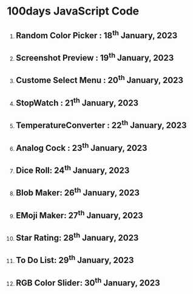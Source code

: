 # 100days JavaScript Code
<ol>
 <li><h2> Random Color Picker : 18<sup>th</sup> January, 2023</h2></li>
 <li><h2> Screenshot Preview :  19<sup>th</sup> January, 2023</h2></li>
 <li><h2> Custome Select Menu :  20<sup>th</sup> January, 2023</h2></li>
 <li><h2> StopWatch :  21<sup>th</sup> January, 2023</h2></li>
 <li><h2> TemperatureConverter :  22<sup>th</sup> January, 2023</h2></li>
 <li><h2> Analog Cock :  23<sup>th</sup> January, 2023</h2></li>
 <li><h2> Dice Roll:  24<sup>th</sup> January, 2023</h2></li>
 <li><h2> Blob Maker:  26<sup>th</sup> January, 2023</h2></li>
 <li><h2> EMoji Maker:  27<sup>th</sup> January, 2023</h2></li>
 <li><h2> Star Rating:  28<sup>th</sup> January, 2023</h2></li>
 <li><h2> To Do List:  29<sup>th</sup> January, 2023</h2></li>
 <li><h2> RGB Color Slider:  30<sup>th</sup> January, 2023</h2></li>
</ol>


